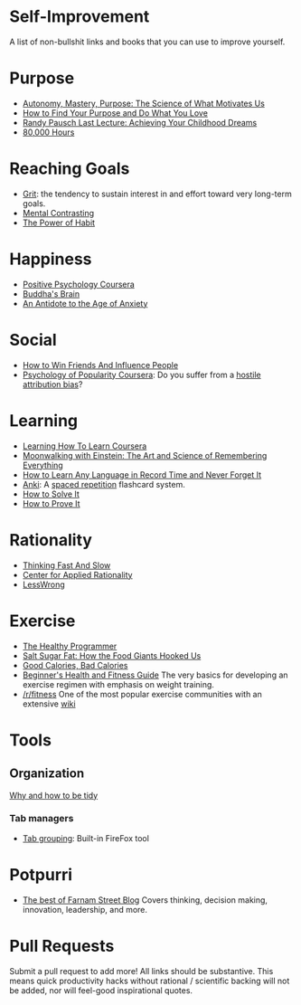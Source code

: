 # Self-Improvement
A list of non-bullshit links and books that you can use to improve yourself.

# Purpose
* [Autonomy, Mastery, Purpose: The Science of What Motivates Us](http://www.brainpickings.org/2013/05/09/daniel-pink-drive-rsa-motivation/)
* [How to Find Your Purpose and Do What You Love](http://www.brainpickings.org/index.php/2012/02/27/purpose-work-love/)
* [Randy Pausch Last Lecture: Achieving Your Childhood Dreams](https://www.youtube.com/watch?v=ji5_MqicxSo)
* [80,000 Hours](https://80000hours.org/)

# Reaching Goals
* [Grit](https://sites.sas.upenn.edu/duckworth): the tendency to sustain interest in and effort toward very long-term goals.
* [Mental Contrasting](https://en.wikipedia.org/wiki/Mental_contrasting)
* [The Power of Habit](http://www.amazon.com/The-Power-Habit-What-Business/dp/081298160X)

# Happiness
* [Positive Psychology Coursera](http://positivepsychologyprogram.com/positive-psychology-coursera-course/)
* [Buddha's Brain](http://www.amazon.com/Buddhas-Brain-Practical-Neuroscience-Happiness-ebook/dp/B003TU29WU)
* [An Antidote to the Age of Anxiety](http://www.brainpickings.org/2014/01/06/alan-watts-wisdom-of-insecurity-1/)

# Social
* [How to Win Friends And Influence People](http://www.amazon.com/How-Win-Friends-Influence-People/dp/1508569754)
* [Psychology of Popularity Coursera](https://www.coursera.org/course/popularity): Do you suffer from a [hostile attribution bias](https://en.wikipedia.org/wiki/Attribution_bias#Hostile_attribution_bias)?

# Learning
* [Learning How To Learn Coursera](https://www.coursera.org/learn/learning-how-to-learn)
* [Moonwalking with Einstein: The Art and Science of Remembering Everything](http://www.amazon.com/Moonwalking-Einstein-Science-Remembering-Everything/dp/0143120530)
* [How to Learn Any Language in Record Time and Never Forget It](http://fourhourworkweek.com/2014/07/16/how-to-learn-any-language-in-record-time-and-never-forget-it/)
* [Anki](http://ankisrs.net/): A [spaced repetition](https://en.wikipedia.org/wiki/Spaced_repetition) flashcard system.
* [How to Solve It](http://www.amazon.com/How-Solve-It-Mathematical-Princeton/dp/069111966X)
* [How to Prove It](http://www.amazon.com/How-Prove-It-Structured-Approach/dp/0521675995)

# Rationality
* [Thinking Fast And Slow](http://www.amazon.com/Thinking-Fast-Slow-Daniel-Kahneman/dp/0374533555)
* [Center for Applied Rationality](http://rationality.org/)
* [LessWrong](lesswrong.com)

# Exercise
* [The Healthy Programmer](http://www.amazon.com/The-Healthy-Programmer-Pragmatic-Programmers/dp/1937785319)
* [Salt Sugar Fat: How the Food Giants Hooked Us](http://www.amazon.com/Salt-Sugar-Fat-Giants-Hooked/dp/0812982193)
* [Good Calories, Bad Calories](http://www.amazon.com/Good-Calories-Bad-Controversial-Science/dp/1400033462)
* [Beginner's Health and Fitness Guide](http://liamrosen.com/fitness.html) The very basics for developing an exercise regimen with emphasis on weight training.
* [/r/fitness](http://www.reddit.com/r/Fitness) One of the most popular exercise communities with an extensive [wiki](https://www.reddit.com/r/Fitness/wiki/index)

# Tools
## Organization
[Why and how to be tidy](https://www.farnamstreetblog.com/2014/12/the-life-changing-magic-of-tidying-up/)
### Tab managers
* [Tab grouping](https://support.mozilla.org/en-US/kb/tab-groups-organize-tabs?redirectlocale=en-US&redirectslug=what-are-tab-groups): Built-in FireFox tool

# Potpurri
* [The best of Farnam Street Blog](https://www.farnamstreetblog.com/best-articles/) Covers thinking, decision making, innovation, leadership, and more.

# Pull Requests
Submit a pull request to add more!  All links should be substantive.  This means quick productivity hacks without rational / scientific backing will not be added, nor will feel-good inspirational quotes.
